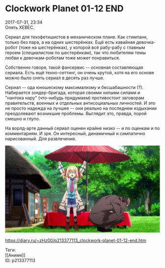 Clockwork Planet 01-12 END
===========================

   
 2017-07-31, 23:34   
  Опять XEBEC.   
   
 Сериал для техофетишистов в механическом плане. Как стимпанк, только без пара, а на одних шестерёнках. Ещё есть кавайная девочка-робот (тоже на шестерёнках), у которой всё рабу-рабу с главным героем (специалистом по шестерёнкам), так что любителям темы любви к девочкам-роботам тоже может понравиться.   
   
 Собственно говоря, такой фансервис -- основная составляющая сериала. Есть ещё техно-сеттинг, он очень крутой, хотя на его основе можно было снять сериал в десять раз лучше.   
   
 Сериал -- ода юношескому максимализму и бесшабашности (?). Набирается зондер-бригада, которая своими хилыми силами и "нантока нару" (что-нибудь придумаем) противостоит заговорам правительств, военных и отдельных антисоциальных личностей. И это не просто надежда на лучшее -- они реально на последнем издыхании преодолевают возникшие проблемы. Выглядит это, правда, порой смешно и глупо.   
   
 На ворлд-арте данный сериал оценен крайне низко -- и по оценкам и по комментариям. И зря. Он интересный, динамичный и симпатично нарисованный. Для развлечения.   
   
   [![](pics/BS2FTaFl.jpg)](https://i.imgur.com/BS2FTaF.jpg)     
    
 <https://diary.ru/~zHz00/p213377113_clockwork-planet-01-12-end.htm>   
   
 Теги:   
 [[Аниме]]   
 ID: p213377113